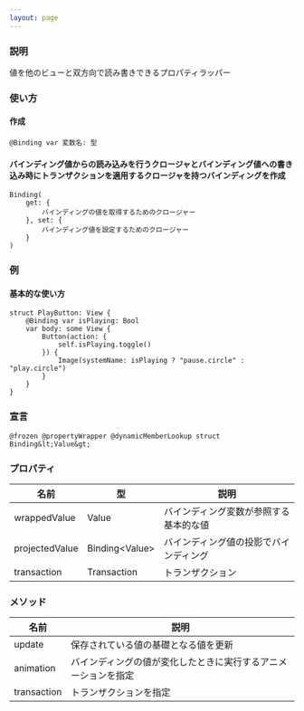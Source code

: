 ```yaml
---
layout: page
---
```


### 説明

値を他のビューと双方向で読み書きできるプロパティラッパー

### 使い方

#### 作成

    @Binding var 変数名: 型

#### バインディング値からの読み込みを行うクロージャとバインディング値への書き込み時にトランザクションを適用するクロージャを持つバインディングを作成

    Binding(
        get: {
            バインディングの値を取得するためのクロージャー
        }, set: {
            バインディング値を設定するためのクロージャー
        }
    )

### 例

#### 基本的な使い方

    struct PlayButton: View {
        @Binding var isPlaying: Bool
        var body: some View {
            Button(action: {
                self.isPlaying.toggle()
            }) {
                Image(systemName: isPlaying ? "pause.circle" : "play.circle")
            }
        }
    }

### 宣言

    @frozen @propertyWrapper @dynamicMemberLookup struct Binding&lt;Value&gt;

### プロパティ

| 名前             | 型              | 説明                  |
| -------------- | -------------- | ------------------- |
| wrappedValue   | Value          | バインディング変数が参照する基本的な値 |
| projectedValue | Binding&lt;Value&gt; | バインディング値の投影でバインディング |
| transaction    | Transaction    | トランザクション            |

### メソッド

| 名前          | 説明                              |
| ----------- | ------------------------------- |
| update      | 保存されている値の基礎となる値を更新              |
| animation   | バインディングの値が変化したときに実行するアニメーションを指定 |
| transaction | トランザクションを指定                     |
